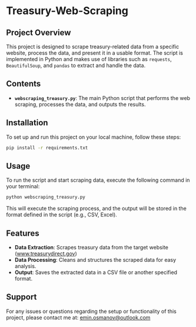 # Treasury-Web-Scraping

## Project Overview
This project is designed to scrape treasury-related data from a specific website, process the data, and present it in a usable format. The script is implemented in Python and makes use of libraries such as `requests`, `BeautifulSoup`, and `pandas` to extract and handle the data. 

## Contents
- **`webscraping_treasury.py`**: The main Python script that performs the web scraping, processes the data, and outputs the results.

## Installation
To set up and run this project on your local machine, follow these steps:
```bash
pip install -r requirements.txt
```

## Usage
To run the script and start scraping data, execute the following command in your terminal:
```bash
python webscraping_treasury.py
```
This will execute the scraping process, and the output will be stored in the format defined in the script (e.g., CSV, Excel).

## Features
- **Data Extraction**: Scrapes treasury data from the target website (www.treasurydirect.gov)
- **Data Processing**: Cleans and structures the scraped data for easy analysis.
- **Output**: Saves the extracted data in a CSV file or another specified format.

## Support
For any issues or questions regarding the setup or functionality of this project, please contact me at: emin.osmanov@outlook.com
